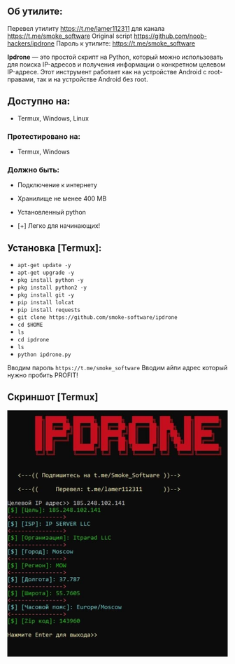 ## Об утилите:
Перевел утилиту https://t.me/lamer112311 для канала https://t.me/smoke_software
Original script https://github.com/noob-hackers/ipdrone
Пароль к утилите: https://t.me/smoke_software

**Ipdrone** — это простой скрипт на Python, который можно использовать для поиска IP-адресов и получения информации о конкретном целевом IP-адресе. Этот инструмент работает как на устройстве Android с root-правами, так и на устройстве Android без root.


## Доступно на:

* Termux, Windows, Linux

### Протестировано на:

* Termux, Windows

### Должно быть:
* Подключение к интернету
* Хранилище не менее 400 MB
* Установленный python


* [+] Легко для начинающих!

## Установка [Termux]:

* `apt-get update -y`
* `apt-get upgrade -y`
* `pkg install python -y`
* `pkg install python2 -y`
* `pkg install git -y`
* `pip install lolcat`
* `pip install requests`
* `git clone https://github.com/smoke-software/ipdrone`
* `cd $HOME`
* `ls`
* `cd ipdrone`
* `ls`
* `python ipdrone.py`

Вводим пароль `https://t.me/smoke_software`
Вводим айпи адрес который нужно пробить
PROFIT!

## Скриншот [Termux]

<p align="centre">
<img src="https://raw.githubusercontent.com/Smoke-Software/ipdrone/main/photo_2022-02-01_19-50-49.jpg" alt="Script">
</p>




